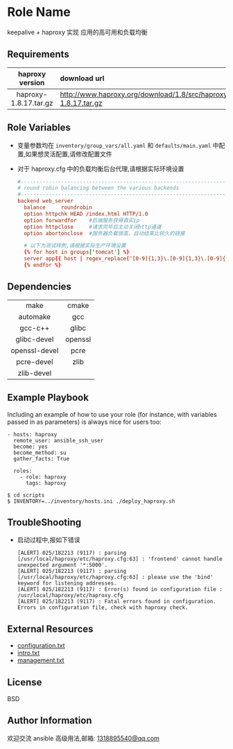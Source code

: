 Role Name
=========

keepalive + haproxy 实现 应用的高可用和负载均衡

Requirements
------------

| haproxy version| download url |
| :-: | :- |
| haproxy-1.8.17.tar.gz | <http://www.haproxy.org/download/1.8/src/haproxy-1.8.17.tar.gz> |

Role Variables
--------------

* 变量参数均在 `inventory/group_vars/all.yaml` 和 `defaults/main.yaml` 中配置,如果想灵活配置,请修改配置文件
* 对于 haproxy.cfg 中的负载均衡后台代理,请根据实际环境设置

  ```conf
  #---------------------------------------------------------------------
  # round robin balancing between the various backends
  #---------------------------------------------------------------------
  backend web_server
    balance     roundrobin
    option httpchk HEAD /index.html HTTP/1.0
    option forwardfor    #后端服务获得真实ip
    option httpclose     #请求完毕后主动关闭http通道
    option abortonclose  #服务器负载很高，自动结束比较久的链接

    # 以下为测试样例,请根据实际生产环境设置
    {% for host in groups['tomcat'] %}
    server app{{ host | regex_replace('[0-9]{1,3}\.[0-9]{1,3}\.[0-9]{1,3}\.','') }} {{ host }}:8080 check inter 9000 rise 3 fall 3
    {% endfor %}
  ```

Dependencies
------------

| | |
| :-: | :-: |
| make | cmake |
| automake | gcc |
| gcc-c++ | glibc |
| glibc-devel | openssl |
| openssl-devel | pcre |
| pcre-devel | zlib |
| zlib-devel |

Example Playbook
----------------

Including an example of how to use your role (for instance, with variables passed in as parameters) is always nice for users too:

    - hosts: haproxy
      remote_user: ansible_ssh_user
      become: yes
      become_method: su
      gather_facts: True

      roles:
        - role: haproxy
          tags: haproxy

  ```shell
  $ cd scripts
  $ INVENTORY=../inventory/hosts.ini ./deploy_haproxy.sh
  ```

TroubleShooting
---------------

* 启动过程中,报如下错误

  ```shell
  [ALERT] 025/182213 (9117) : parsing [/usr/local/haproxy/etc/haproxy.cfg:63] : 'frontend' cannot handle unexpected argument '*:5000'.
  [ALERT] 025/182213 (9117) : parsing [/usr/local/haproxy/etc/haproxy.cfg:63] : please use the 'bind' keyword for listening addresses.
  [ALERT] 025/182213 (9117) : Error(s) found in configuration file : /usr/local/haproxy/etc/haproxy.cfg
  [ALERT] 025/182213 (9117) : Fatal errors found in configuration.
  Errors in configuration file, check with haproxy check.
  ```

External Resources
------------------

* [configuration.txt](configuration.txt)
* [intro.txt](intro.txt)
* [management.txt](management.txt)

License
-------

BSD

Author Information
------------------

欢迎交流 ansible 高级用法,邮箱: <1318895540@qq.com>
